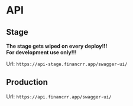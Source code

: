 # API

## Stage

**The stage gets wiped on every deploy!!!**
<br>
**For development use only!!!**

Url: `https://api-stage.financrr.app/swagger-ui/`

## Production

Url: `https://api.financrr.app/swagger-ui/`
